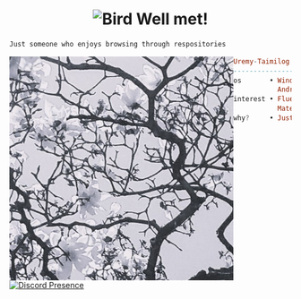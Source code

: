<h1 align="center">
  <img src="https://raw.githubusercontent.com/Tarikul-Islam-Anik/Animated-Fluent-Emojis/master/Emojis/Animals/Bird.png" alt="Bird" width="25" height="25" /> Well met!
</h1>

```sh
Just someone who enjoys browsing through respositories
```

<img align="left" src="https://raw.githubusercontent.com/Uremy/Uremy/main/AOTP.jpg" width="400" />

```haskell
Uremy-Taimilog
-------------------------
os       • Windows
           Android
interest • Fluent Design
           Material You
why?     • Just Chilling
```


[![Discord Presence](https://lanyard.cnrad.dev/api/721947453406052353)](https://discord.com/users/721947453406052353)

